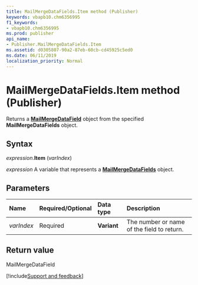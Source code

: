 ```yaml
---
title: MailMergeDataFields.Item method (Publisher)
keywords: vbapb10.chm6356995
f1_keywords:
- vbapb10.chm6356995
ms.prod: publisher
api_name:
- Publisher.MailMergeDataFields.Item
ms.assetid: d0305807-90a2-87eb-60cb-cd45925c5ed0
ms.date: 06/11/2019
localization_priority: Normal
---
```



# MailMergeDataFields.Item method (Publisher)

Returns a **[MailMergeDataField](Publisher.MailMergeDataField.md)** object from the specified **MailMergeDataFields** object.


## Syntax

_expression_.**Item** (_varIndex_)

_expression_ A variable that represents a **[MailMergeDataFields](Publisher.MailMergeDataFields.md)** object.


## Parameters

|Name|Required/Optional|Data type|Description|
|:-----|:-----|:-----|:-----|
|_varIndex_|Required| **Variant**|The number or name of the field to return.|


## Return value

MailMergeDataField


[!include[Support and feedback](~/includes/feedback-boilerplate.md)]